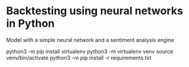# Backtesting using neural networks in Python
Model with a simple neural network and a sentiment analysis engine

python3 -m pip install virtualenv
python3 -m virtualenv venv
source venv/bin/activate
python3 -m pip install -r requirements.txt
